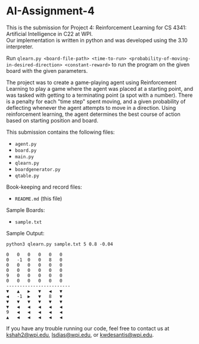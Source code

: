 # AI-Assignment-4

This is the submission for Project 4: Reinforcement Learning for CS 4341: Artificial Intelligence in C22 at WPI. \
Our implementation is written in python and was developed using the 3.10 interpreter.

Run ```qlearn.py <board-file-path> <time-to-run> <probability-of-moving-in-desired-direction> <constant-reward>``` to run the program on the given board with the given parameters.

The project was to create a game-playing agent using Reinforcement Learning to play a game where the agent was placed at a starting point, and was tasked
with getting to a terminating point (a spot with a number). There is a penalty for each "time step" spent moving, and a given probability of deflecting
whenever the agent attempts to move in a direction. Using reinforcement learning, the agent determines the best course of action based on starting position
and board.

This submission contains the following files:

* ```agent.py```
* ```board.py```
* ```main.py```
* ```qlearn.py```
* ```boardgenerator.py```
* ```qtable.py```

Book-keeping and record files:
* ```README.md``` (this file)

Sample Boards:
* ```sample.txt```

Sample Output:

`python3 qlearn.py sample.txt 5 0.8 -0.04`
```
0	0	0	0	0	0	
0	-1	0	0	8	0	
0	0	0	0	0	0	
0	0	0	0	0	0	
9	0	0	0	0	0	
0	0	0	0	0	0	
------------------------
▼	▲	▶	▼	◀	▼	
◀	-1	▶	▼	8	▼	
▼	▼	▼	▼	▼	▼	
▼	◀	◀	◀	◀	◀	
9	◀	◀	◀	◀	◀	
▲	◀	◀	◀	◀	◀	

```

If you have any trouble running our code, feel free to contact us at kshah2@wpi.edu, lsdias@wpi.edu, or kwdesantis@wpi.edu.
